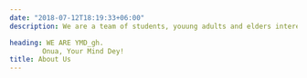 ```yaml
---
date: "2018-07-12T18:19:33+06:00"
description: We are a team of students, youung adults and elders interested in creating and fostering safe spaces for discourse surrounding student mental and emotional wellbeing. We also hope to engage government and non-government entities in enacting policies that will make mental health a priority in our schools. 

heading: WE ARE YMD_gh. 
        Onua, Your Mind Dey!
title: About Us
---
```

